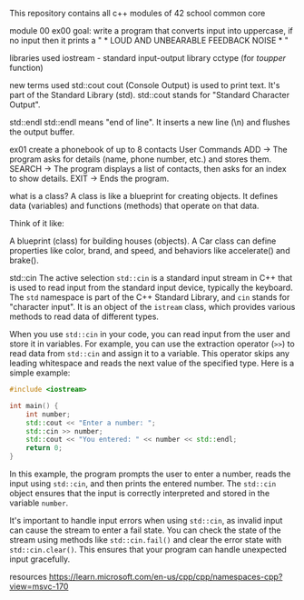 This repository contains all c++ modules of 42 school common core

module 00
ex00
goal: write a program that converts input into uppercase, if no input then it prints a " * LOUD AND UNBEARABLE FEEDBACK NOISE * "

libraries used
iostream - standard input-output library
cctype (for *toupper* function)

new terms used
std::cout
	cout (Console Output) is used to print text.
	It's part of the Standard Library (std).
	std::cout stands for "Standard Character Output".

std::endl
	std::endl means "end of line".
	It inserts a new line (\n) and flushes the output buffer.

ex01
create a phonebook of up to 8 contacts
User Commands
ADD → The program asks for details (name, phone number, etc.) and stores them.
SEARCH → The program displays a list of contacts, then asks for an index to show details.
EXIT → Ends the program.

what is a class?
A class is like a blueprint for creating objects.
It defines data (variables) and functions (methods) that operate on that data.

Think of it like:

A blueprint (class) for building houses (objects).
A Car class can define properties like color, brand, and speed, and behaviors like accelerate() and brake().

std::cin
The active selection `std::cin` is a standard input stream in C++ that is used to read input from the standard input device, typically the keyboard. The `std` namespace is part of the C++ Standard Library, and `cin` stands for "character input". It is an object of the `istream` class, which provides various methods to read data of different types.

When you use `std::cin` in your code, you can read input from the user and store it in variables. For example, you can use the extraction operator (`>>`) to read data from `std::cin` and assign it to a variable. This operator skips any leading whitespace and reads the next value of the specified type. Here is a simple example:

```cpp
#include <iostream>

int main() {
    int number;
    std::cout << "Enter a number: ";
    std::cin >> number;
    std::cout << "You entered: " << number << std::endl;
    return 0;
}
```

In this example, the program prompts the user to enter a number, reads the input using `std::cin`, and then prints the entered number. The `std::cin` object ensures that the input is correctly interpreted and stored in the variable `number`.

It's important to handle input errors when using `std::cin`, as invalid input can cause the stream to enter a fail state. You can check the state of the stream using methods like `std::cin.fail()` and clear the error state with `std::cin.clear()`. This ensures that your program can handle unexpected input gracefully.

resources 
https://learn.microsoft.com/en-us/cpp/cpp/namespaces-cpp?view=msvc-170
